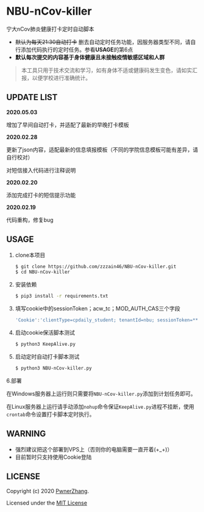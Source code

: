 # NBU-nCov-killer

宁大nCov肺炎健康打卡定时自动脚本

 - ~~默认为每天21:30自动打卡~~ 删去自动定时任务功能，因服务器类型不同，请自行添加代码执行的定时任务。参看**USAGE**的第6点
 - **默认每次提交的内容基于身体健康且未接触疫情敏感区域和人群**

> 本工具只用于技术交流和学习，如有身体不适或健康码发生变色，请如实汇报，以便学校进行准确统计。

## UPDATE LIST

**2020.05.03**

增加了早间自动打卡，并适配了最新的早晚打卡模板

**2020.02.28**

更新了json内容，适配最新的信息填报模板（不同的学院信息模板可能有差异，请自行校对）

对短信接入代码进行注释说明

**2020.02.20**

 添加完成打卡的短信提示功能

**2020.02.19**

代码重构，修复bug

## USAGE

1. clone本项目
    ```bash
    $ git clone https://github.com/zzzain46/NBU-nCov-killer.git 
    $ cd NBU-nCov-killer
    ```
    
2. 安装依赖

    ```bash
    $ pip3 install -r requirements.txt
    ```

3. 填写cookie中的sessionToken；acw_tc；MOD_AUTH_CAS三个字段
  
    ```javascript
    'Cookie':'clientType=cpdaily_student; tenantId=nbu; sessionToken=******; acw_tc=******; MOD_AUTH_CAS=******',
    ```
    
4. 启动cookie保活脚本测试

   ```bash
   $ python3 KeepAlive.py
   ```
   
5. 启动定时自动打卡脚本测试

   ```bash
   $ python3 NBU-nCov-killer.py
   ```

6.部署

​	在Windows服务器上运行则只需要将`NBU-nCov-killer.py`添加到计划任务即可。

​	在Linux服务器上运行请手动添加`nohup`命令保证`KeepAlive.py`进程不挂断，使用`crontab`命令设置打卡脚本定时执行。



## WARNING

- 强烈建议把这个部署到VPS上（否则你的电脑需要一直开着(+_+)）
- 目前暂时只支持使用Cookie登陆


## LICENSE

Copyright (c) 2020 [PwnerZhang](https://pwner.cn).

Licensed under the [MIT License](https://github.com/Tishacy/ZJU-nCov-Hitcarder/blob/master/LICENSE)



